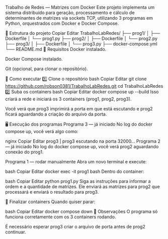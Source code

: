 Trabalho de Redes — Matrizes com Docker
Este projeto implementa um sistema distribuído para geração, processamento e cálculo de determinantes de matrizes via sockets TCP, utilizando 3 programas em Python, orquestrados com Docker e Docker Compose.

📁 Estrutura do projeto
Copiar
Editar
TrabalhoLabRedes/
├── prog1/
│   ├── Dockerfile
│   └── prog1.py
├── prog2/
│   ├── Dockerfile
│   └── prog2.py
├── prog3/
│   ├── Dockerfile
│   └── prog3.py
├── docker-compose.yml
└── README.md
🚀 Requisitos
Docker instalado.

Docker Compose instalado.

Git (opcional, para clonar o repositório).

🔧 Como executar
1️⃣ Clone o repositório
bash
Copiar
Editar
git clone https://github.com/robson0381/TrabalhoLabRedes.git
cd TrabalhoLabRedes
2️⃣ Suba os containers
bash
Copiar
Editar
docker compose up --build
Isso criará a rede e iniciará os 3 containers (prog1, prog2, prog3).

Você verá que prog3 imprimirá a porta em que está escutando e prog2 ficará aguardando a criação do arquivo da porta.

🖥️ Execução dos programas
Programa 3 — já iniciado
No log do docker compose up, você verá algo como:

nginx
Copiar
Editar
prog3 | prog3 escutando na porta 32000...
Programa 2 — já iniciado
No log do docker compose up, você verá prog2 aguardando conexão do prog1.

Programa 1 — rodar manualmente
Abra um novo terminal e execute:

bash
Copiar
Editar
docker exec -it prog1 bash
Dentro do container:

bash
Copiar
Editar
python prog1.py
Siga as instruções para informar a ordem e a quantidade de matrizes. Ele enviará as matrizes para prog2 que processará e enviará o resultado para prog3.

🧹 Finalizar containers
Quando quiser parar:

bash
Copiar
Editar
docker compose down
📖 Observações
O programa só funciona corretamente com os 3 containers rodando.

É necessário esperar prog3 criar o arquivo de porta antes de prog2 continuar.
